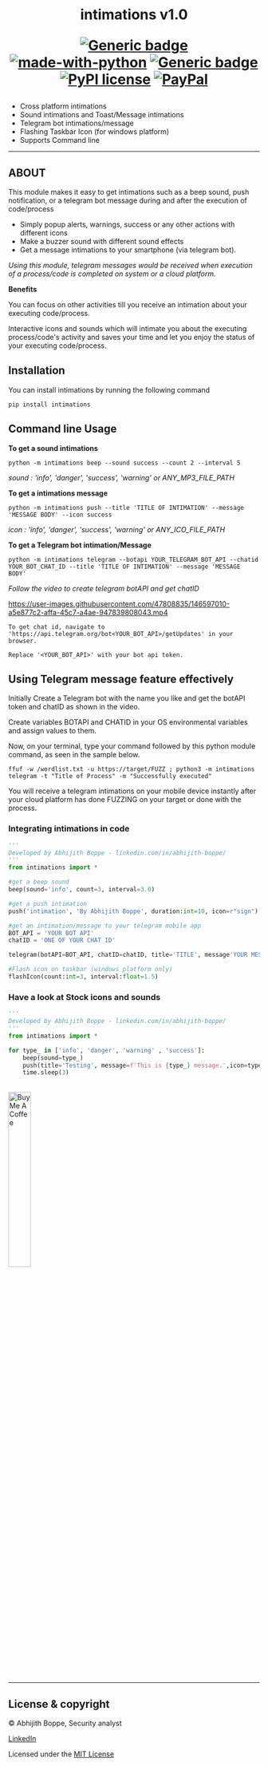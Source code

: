 <h1 align="center">
  intimations v1.0
<div align="center">

[![Generic badge](https://img.shields.io/badge/Made_By-ABHIJITH_BOPPE-BLUE.svg)](https://www.linkedin.com/in/abhijith-boppe/)  
[![made-with-python](https://img.shields.io/badge/Made%20with-Python-1f425f.svg)](https://www.python.org/) [![Generic badge](https://img.shields.io/badge/pypi_package-1.1-DARKGREEN.svg)](https://pypi.org/project/intimation/) [![PyPI license](https://img.shields.io/pypi/l/ansicolortags.svg)](https://github.com/AbhijithAJ/intimation/blob/master/LICENSE) [![PayPal](https://img.shields.io/badge/donate-PayPal-blue.svg)](https://www.paypal.me/abhijithboppes) 
</div>


</h1>

 - Cross platform intimations 
 - Sound intimations and Toast/Message intimations
 - Telegram bot intimations/message
 - Flashing Taskbar Icon (for windows platform)
 - Supports Command line

---
## ABOUT

This module makes it easy to get intimations such as a beep sound, push notification, or a telegram bot message during and after the execution of code/process

- Simply popup alerts, warnings, success or any other actions with different icons
- Make a buzzer sound with different sound effects
- Get a message intimations to your smartphone (via telegram bot).

*Using this module, telegram messages would be received when execution of a process/code is completed on system or a cloud platform.*

**Benefits**

You can focus on other activities till you receive an intimation about your executing code/process.

Interactive icons and sounds which will intimate you about the executing process/code's activity and saves your time and let you enjoy the status of your executing code/process.

## Installation

You can install intimations by running the following command
```
pip install intimations
```

## Command line Usage

**To get a sound intimations**
```
python -m intimations beep --sound success --count 2 --interval 5
```
*sound : 'info', 'danger', 'success', 'warning' or ANY_MP3_FILE_PATH*

**To get a intimations message**
```
python -m intimations push --title 'TITLE OF INTIMATION' --message 'MESSAGE BODY' --icon success
```
*icon : 'info', 'danger', 'success', 'warning' or ANY_ICO_FILE_PATH*

**To get a Telegram bot intimation/Message**
```
python -m intimations telegram --botapi YOUR_TELEGRAM_BOT_API --chatid YOUR_BOT_CHAT_ID --title 'TITLE OF INTIMATION' --message 'MESSAGE BODY'
```

*Follow the video to create telegram botAPI and get chatID*


https://user-images.githubusercontent.com/47808835/146597010-a5e877c2-affa-45c7-a4ae-947839808043.mp4

```
To get chat id, navigate to 'https://api.telegram.org/bot<YOUR_BOT_API>/getUpdates' in your browser.

Replace '<YOUR_BOT_API>' with your bot api token.
```

## Using Telegram message feature effectively

Initially Create a Telegram bot with the name you like and get the botAPI token and chatID as shown in the video.

Create variables BOTAPI and CHATID in your OS environmental variables and assign values to them.

Now, on your terminal, type your command followed by this python module command, as seen in the sample below.

```
ffuf -w /wordlist.txt -u https://target/FUZZ ; python3 -m intimations telegram -t "Title of Process" -m "Successfully executed"
```
You will receive a telegram intimations on your mobile device instantly after your cloud platform has done FUZZING on your target or done with the process.

### Integrating intimations in code

```python
'''
Developed by Abhijith Boppe - linkedin.com/in/abhijith-boppe/
'''
from intimations import *

#get a beep sound
beep(sound='info', count=3, interval=3.0)

#get a push intimation
push('intimation', 'By Abhijith Boppe', duration:int=10, icon=r"sign")

#get an intimation/message to your telegram mobile app
BOT_API = 'YOUR BOT API'
chatID = 'ONE OF YOUR CHAT ID'

telegram(botAPI=BOT_API, chatID=chatID, title='TITLE', message'YOUR MESSAGE')

#Flash icon on taskbar (windows platform only)
flashIcon(count:int=3, interval:float=1.5)
```

### Have a look at Stock icons and sounds

```python
'''
Developed by Abhijith Boppe - linkedin.com/in/abhijith-boppe/
'''
from intimations import *

for type_ in ['info', 'danger', 'warning' , 'success']:
    beep(sound=type_)
    push(title='Testing', message=f'This is {type_} message.',icon=type_)
    time.sleep(3)
```

<br>
<a href="https://www.buymeacoffee.com/abhijithboppe" target="_blank"><img src="https://cdn.buymeacoffee.com/buttons/v2/default-orange.png" alt="Buy Me A Coffee" width="30%"></a>

---
## License & copyright
© Abhijith Boppe, Security analyst

<a href="https://linkedin.com/in/abhijith-boppe" target="_blank">LinkedIn</a>

Licensed under the [MIT License](LICENSE)
